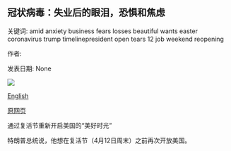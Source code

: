 ## 冠状病毒：失业后的眼泪，恐惧和焦虑

关键词: amid anxiety business fears losses beautiful wants easter coronavirus trump timelinepresident open tears 12 job weekend reopening

作者: 

发表日期: None

![](https://ichef.bbci.co.uk/news/1024/branded_news/4352/production/_111443271_p087v98q.jpg)

[English](Coronavirus%3A%20Tears%2C%20fears%20and%20anxiety%20amid%20job%20losses.md)

[原网页](https://www.bbc.com/news/52058632)

通过复活节重新开启美国的“美好时光”

特朗普总统说，他想在复活节（4月12日周末）之前再次开放美国。